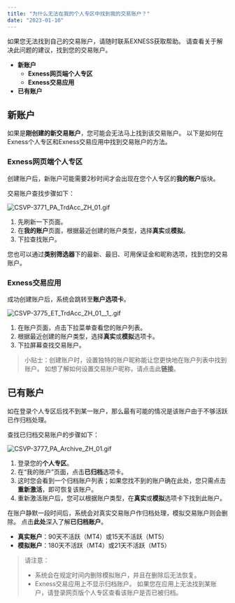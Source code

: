 ```yaml
---
title: "为什么无法在我的个人专区中找到我的交易账户？"
date: "2023-01-10"
---
```


如果您无法找到自己的交易账户，请随时联系EXNESS获取帮助。 请查看关于解决此问题的建议，找到您的交易账户。

- **新账户**
    - **Exness网页端个人专区**
    - **Exness交易应用**
- **已有账户**

## 新账户

如果是**刚创建的新交易账户**，您可能会无法马上找到该交易账户。 以下是如何在Exness个人专区和Exness交易应用中找到交易账户的方法。

### Exness网页端个人专区

创建账户后，新账户可能需要2秒时间才会出现在您个人专区的**我的账户**版块。

交易账户查找步骤如下：

![CSVP-3771_PA_TrdAcc_ZH_01.gif](https://testingcf.jsdelivr.net/gh/jarlin8/OSS@main/exhelp/CSVP-3771_PA_TrdAcc_ZH_01.gif)

1. 先刷新一下页面。
2. 在**我的账户**页面，根据最近创建的账户类型，选择**真实**或**模拟**。
3. 下拉查找账户。

您也可以通过**类别筛选器**下的最新、最旧、可用保证金和昵称选项，找到您的交易账户。

### Exness交易应用

成功创建账户后，系统会跳转至**账户选项卡**。

![CSVP-3775_ET_TrdAcc_ZH_01__1_.gif](https://testingcf.jsdelivr.net/gh/jarlin8/OSS@main/exhelp/CSVP-3775_ET_TrdAcc_ZH_01__1_.gif)

1. 在账户页面，点击下拉菜单查看您的账户列表。
2. 根据最近创建的账户类型，选择**真实**或**模拟**选项卡。
3. 下拉屏幕查找交易账户。

> 小贴士：创建账户时，设置独特的账户昵称能让您更快地在账户列表中找到账户。 如想了解如何设置交易账户昵称，请点击此**链接**。

## 已有账户

如在登录个人专区后找不到某一账户，那么最有可能的情况是该账户由于不够活跃已作归档处理。

查找已归档交易账户的步骤如下：

![CSVP-3777_PA_Archive_ZH_01.gif](https://testingcf.jsdelivr.net/gh/jarlin8/OSS@main/exhelp/CSVP-3777_PA_Archive_ZH_01.gif)

1. 登录您的**个人专区**。
2. 在“我的账户”页面，点击**已归档**选项卡。
3. 这时您会看到一个归档账户列表；如果您找不到的账户确在此处，您只需点击**重新激活**，即可恢复该账户。
4. 重新激活账户后，您可以根据账户类型，在**真实**或**模拟**选项卡下找到此账户。

在账户静默一段时间后，系统会对真实交易账户作归档处理，模拟交易账户则会删除。 点击**此处**深入了解**已归档账户**。

- **真实账户**：90天不活跃（MT4）或15天不活跃（MT5）
- **模拟账户**：180天不活跃（MT4）或21天不活跃（MT5）

> 请注意：
> - 系统会在规定时间内删除模拟账户，并且在删除后无法恢复。
> - Exness交易应用上不显示归档账户。 如果您在应用上无法找到某账户，请登录网页版个人专区查看该账户是否已被归档。
